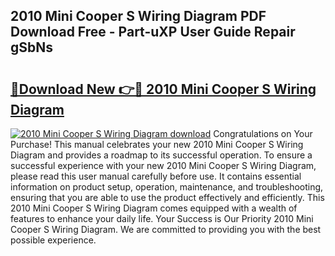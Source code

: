 ## 2010 Mini Cooper S Wiring Diagram PDF Download Free - Part-uXP User Guide Repair gSbNs

# <h2><a href="http://dfoud3.blite.top/?on=2010+Mini+Cooper+S+Wiring+Diagram">🔗Download New 👉🔴 2010 Mini Cooper S Wiring Diagram</a></h2>

[![2010 Mini Cooper S Wiring Diagram download](https://i.imgur.com/lujVjoI.png)](http://dfoud3.blite.top/?on=2010+Mini+Cooper+S+Wiring+Diagram)
Congratulations on Your Purchase! This manual celebrates your new 2010 Mini Cooper S Wiring Diagram and provides a roadmap to its successful operation. To ensure a successful experience with your new 2010 Mini Cooper S Wiring Diagram, please read this user manual carefully before use. It contains essential information on product setup, operation, maintenance, and troubleshooting, ensuring that you are able to use the product effectively and efficiently. This 2010 Mini Cooper S Wiring Diagram comes equipped with a wealth of features to enhance your daily life. Your Success is Our Priority 2010 Mini Cooper S Wiring Diagram. We are committed to providing you with the best possible experience.
